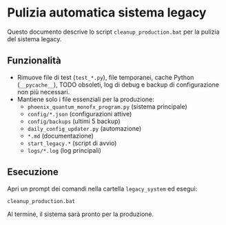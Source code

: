 # Pulizia automatica sistema legacy

Questo documento descrive lo script `cleanup_production.bat` per la pulizia del sistema legacy.

## Funzionalità
- Rimuove file di test (`test_*.py`), file temporanei, cache Python (`__pycache__`), TODO obsoleti, log di debug e backup di configurazione non più necessari.
- Mantiene solo i file essenziali per la produzione:
  - `phoenix_quantum_monofx_program.py` (sistema principale)
  - `config/*.json` (configurazioni attive)
  - `config/backups` (ultimi 5 backup)
  - `daily_config_updater.py` (automazione)
  - `*.md` (documentazione)
  - `start_legacy.*` (script di avvio)
  - `logs/*.log` (log principali)

## Esecuzione

Apri un prompt dei comandi nella cartella `legacy_system` ed esegui:
```
cleanup_production.bat
```

Al termine, il sistema sarà pronto per la produzione.
